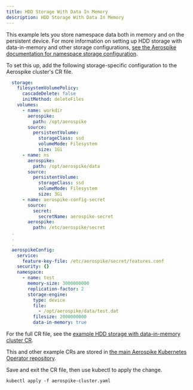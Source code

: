 ```yaml
---
title: HDD Storage With Data In Memory
description: HDD Storage With Data In Memory
---
```


This example lets you store namespace data both in memory and on the persistent device. For more information on setting up HDD storage with data-in-memory and other storage configurations, [see the Aerospike documentation for namespace storage configuration](https://docs.aerospike.com/docs/operations/configure/namespace/storage/index.html).

To set this up, add the following storage-specific configuration to the Aerospike cluster's CR file.

```yaml
  storage:
    filesystemVolumePolicy:
      cascadeDelete: false
      initMethod: deleteFiles
    volumes:
      - name: workdir
        aerospike:
          path: /opt/aerospike
        source:
          persistentVolume:
            storageClass: ssd
            volumeMode: Filesystem
            size: 1Gi
      - name: ns
        aerospike:
          path: /opt/aerospike/data
        source:
          persistentVolume:
            storageClass: ssd
            volumeMode: Filesystem
            size: 3Gi
      - name: aerospike-config-secret
        source:
          secret:
            secretName: aerospike-secret
        aerospike:
          path: /etc/aerospike/secret
  .
  .
  .
  aerospikeConfig:
    service:
      feature-key-file: /etc/aerospike/secret/features.conf
    security: {}
    namespace:
      - name: test
        memory-size: 3000000000
        replication-factor: 2
        storage-engine:
          type: device
          file:
            - /opt/aerospike/data/test.dat
          filesize: 2000000000
          data-in-memory: true
```

For the full CR file, see the [example HDD storage with data-in-memory cluster CR](https://github.com/aerospike/aerospike-kubernetes-operator/blob/2.0.0/config/samples/hdd_dim_storage_cluster_cr.yaml).

This and other example CRs are stored in [the main Aerospike Kubernetes Operator repository](https://github.com/aerospike/aerospike-kubernetes-operator/tree/master/config/samples).

Save and exit the CR file, then use kubectl to apply the change.

```shell
kubectl apply -f aerospike-cluster.yaml
```

